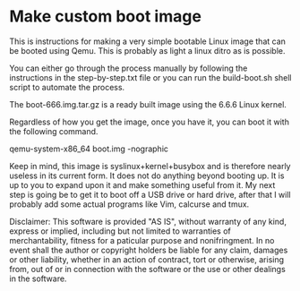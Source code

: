 # Make custom boot image

This is instructions for making a very simple bootable Linux image that can be booted using Qemu. This is probably as light a linux ditro as is possible.

You can either go through the process manually by following the instructions in the step-by-step.txt file or you can run the build-boot.sh shell script to automate the process.

The boot-666.img.tar.gz is a ready built image using the 6.6.6 Linux kernel.

Regardless of how you get the image, once you have it, you can boot it with the following command.

qemu-system-x86_64 boot.img -nographic

Keep in mind, this image is syslinux+kernel+busybox and is therefore nearly useless in its current form. It does not do anything beyond booting up. It is up to you to expand upon it and make something useful from it. My next step is going be to get it to boot off a USB drive or hard drive, after that I will probably add some actual programs like Vim, calcurse and tmux.

Disclaimer: This software is provided "AS IS", without warranty of any kind, express or implied, including but not limited to warranties of merchantability, fitness for a paticular purpose and nonifringment. In no event shall the author or copyright holders be liable for any claim, damages or other liability, whether in an action of contract, tort or otherwise, arising from, out of or in connection with the software or the use or other dealings in the software.
